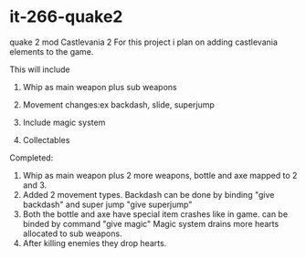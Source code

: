 # it-266-quake2
quake 2 mod
Castlevania 2
For this project i plan on adding castlevania elements to the game.

This will include

1. Whip as main weapon plus sub weapons

2. Movement changes:ex backdash, slide, superjump

3. Include magic system

4. Collectables

Completed:
1. Whip as main weapon plus 2 more weapons, bottle and axe mapped to 2 and 3.
2. Added 2 movement types. Backdash can be done by binding "give backdash" and super jump "give superjump"
3. Both the bottle and axe have special item crashes like in game. can be binded by command "give magic" Magic system drains more hearts allocated to sub weapons.
4. After killing enemies they drop hearts. 
